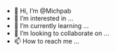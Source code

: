 - 👋 Hi, I’m @Michpab
- 👀 I’m interested in ...
- 🌱 I’m currently learning ...
- 💞️ I’m looking to collaborate on ...
- 📫 How to reach me ...

<!---
Michpab/Michpab is a ✨ special ✨ repository because its `README.md` (this file) appears on your GitHub profile.
You can click the Preview link to take a look at your changes.
--->
